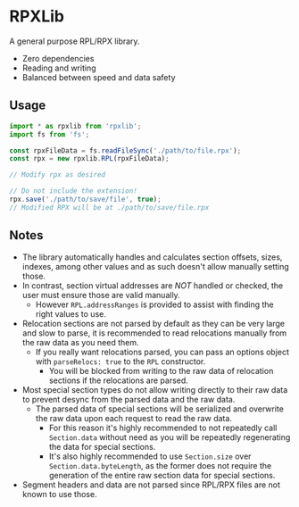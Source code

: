# RPXLib

A general purpose RPL/RPX library.

* Zero dependencies
* Reading and writing
* Balanced between speed and data safety

## Usage
```ts
import * as rpxlib from 'rpxlib';
import fs from 'fs';

const rpxFileData = fs.readFileSync('./path/to/file.rpx');
const rpx = new rpxlib.RPL(rpxFileData);

// Modify rpx as desired

// Do not include the extension!
rpx.save('./path/to/save/file', true);
// Modified RPX will be at ./path/to/save/file.rpx
```

## Notes

* The library automatically handles and calculates section offsets, sizes, indexes, among other values and as such doesn't allow manually setting those.
* In contrast, section virtual addresses are *NOT* handled or checked, the user must ensure those are valid manually.
    * However `RPL.addressRanges` is provided to assist with finding the right values to use.
* Relocation sections are not parsed by default as they can be very large and slow to parse, it is recommended to read relocations manually from the raw data as you need them.
    * If you really want relocations parsed, you can pass an options object with `parseRelocs: true` to the `RPL` constructor.
        * You will be blocked from writing to the raw data of relocation sections if the relocations are parsed.
* Most special section types do not allow writing directly to their raw data to prevent desync from the parsed data and the raw data.
    * The parsed data of special sections will be serialized and overwrite the raw data upon each request to read the raw data.
        * For this reason it's highly recommended to not repeatedly call `Section.data` without need as you will be repeatedly regenerating the data for special sections.
        * It's also highly recommended to use `Section.size` over `Section.data.byteLength`, as the former does not require the generation of the entire raw section data for special sections.
* Segment headers and data are not parsed since RPL/RPX files are not known to use those.
